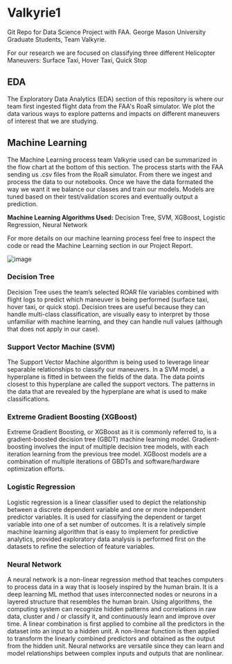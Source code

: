 # Valkyrie1
Git Repo for Data Science Project with FAA. George Mason University Graduate Students, Team Valkyrie. 

For our research we are focused on classifying three different Helicopter Maneuvers: Surface Taxi, Hover Taxi, Quick Stop 

## EDA
The Exploratory Data Analytics (EDA) section of this repository is where our team first ingested flight data from the FAA's RoaR simulator. We plot the data various ways to explore patterns and impacts on different maneuvers of interest that we are studying. 

## Machine Learning
The Machine Learning process team Valkyrie used can be summarized in the flow chart at the bottom of this section. The process starts with the FAA sending us .csv files from the RoaR simulator. From there we ingest and process the data to our notebooks. Once we have the data formated the way we want it we balance our classes and train our models. Models are tuned based on their test/validation scores and eventually output a prediction. 

**Machine Learning Algorithms Used:** Decision Tree, SVM, XGBoost, Logistic Regression, Neural Network

For more details on our machine learning process feel free to inspect the code or read the Machine Learning section in our Project Report. 

![image](https://user-images.githubusercontent.com/71101663/204165475-c6eaef49-b459-481f-9e41-d51f73596038.png)

### Decision Tree
Decision Tree uses the team’s selected ROAR file variables combined with flight logs to predict which maneuver is being performed (surface taxi, hover taxi, or quick stop). Decision trees are useful because they can handle multi-class classification, are visually easy to interpret by those unfamiliar with machine learning, and they can handle null values (although that does not apply in our case).

### Support Vector Machine (SVM)
The Support Vector Machine algorithm is being used to leverage linear separable relationships to classify our maneuvers. In a SVM model, a hyperplane is fitted in between the fields of the data. The data points closest to this hyperplane are called the support vectors. The patterns in the data that are revealed by the hyperplane are what is used to make classifications. 

### Extreme Gradient Boosting (XGBoost)
Extreme Gradient Boosting, or XGBoost as it is commonly referred to, is a gradient-boosted decision tree (GBDT) machine learning model. Gradient-boosting involves the input of multiple decision tree models, with each iteration learning from the previous tree model. XGBoost models are a combination of multiple iterations of GBDTs and software/hardware optimization efforts.

### Logistic Regression 
Logistic regression is a linear classifier used to depict the relationship between a discrete dependent variable and one or more independent predictor variables. It is used for classifying the dependent or target variable into one of a set number of outcomes. It is a relatively simple machine learning algorithm that is easy to implement for predictive analytics, provided exploratory data analysis is performed first on the datasets to refine the selection of feature variables. 

### Neural Network
A neural network is a non-linear regression method that teaches computers to process data in a way that is loosely inspired by the human brain. It is a deep learning ML method that uses interconnected nodes or neurons in a layered structure that resembles the human brain. Using algorithms, the computing system can recognize hidden patterns and correlations in raw data, cluster and / or classify it, and continuously learn and improve over time. A linear combination is first applied to combine all the predictors in the dataset into an input to a hidden unit. A non-linear function is then applied to transform the linearly combined predictors and obtained as the output from the hidden unit. Neural networks are versatile since they can learn and model relationships between complex inputs and outputs that are nonlinear.
